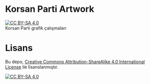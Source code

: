 # Korsan Parti Artwork
[![CC BY-SA 4.0][cc-by-sa-shield]][cc-by-sa]
</br>
Korsan Parti grafik çalışmaları

# Lisans
Bu depo, [Creative Commons Attribution-ShareAlike 4.0 International License][cc-by-sa] ile
lisanslanmıştır.


[![CC BY-SA 4.0][cc-by-sa-image]][cc-by-sa]

[cc-by-sa]: http://creativecommons.org/licenses/by-sa/4.0/
[cc-by-sa-image]: https://licensebuttons.net/l/by-sa/4.0/88x31.png
[cc-by-sa-shield]: https://img.shields.io/badge/License-CC%20BY--SA%204.0-lightgrey.svg
